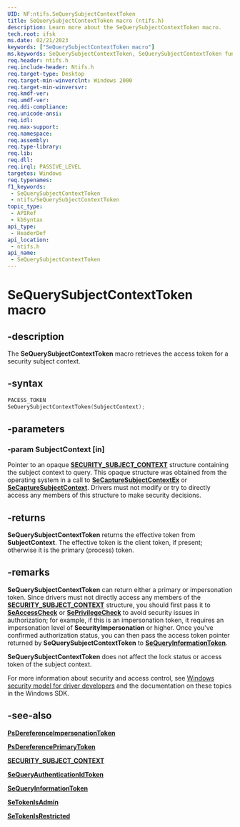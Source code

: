 ```yaml
---
UID: NF:ntifs.SeQuerySubjectContextToken
title: SeQuerySubjectContextToken macro (ntifs.h)
description: Learn more about the SeQuerySubjectContextToken macro.
tech.root: ifsk
ms.date: 02/21/2023
keywords: ["SeQuerySubjectContextToken macro"]
ms.keywords: SeQuerySubjectContextToken, SeQuerySubjectContextToken function [Installable File System Drivers], ifsk.sequerysubjectcontexttoken, ntifs/SeQuerySubjectContextToken, seref_5b274dd0-4f8e-4f4c-b7ff-9de9b3da9213.xml
req.header: ntifs.h
req.include-header: Ntifs.h
req.target-type: Desktop
req.target-min-winverclnt: Windows 2000
req.target-min-winversvr: 
req.kmdf-ver: 
req.umdf-ver: 
req.ddi-compliance: 
req.unicode-ansi: 
req.idl: 
req.max-support: 
req.namespace: 
req.assembly: 
req.type-library: 
req.lib: 
req.dll: 
req.irql: PASSIVE_LEVEL
targetos: Windows
req.typenames: 
f1_keywords:
 - SeQuerySubjectContextToken
 - ntifs/SeQuerySubjectContextToken
topic_type:
 - APIRef
 - kbSyntax
api_type:
 - HeaderDef
api_location:
 - ntifs.h
api_name:
 - SeQuerySubjectContextToken
---
```


# SeQuerySubjectContextToken macro

## -description

The **SeQuerySubjectContextToken** macro retrieves the access token for a security subject context.

## -syntax

```cpp
PACESS_TOKEN
SeQuerySubjectContextToken(SubjectContext);
```

## -parameters

### -param SubjectContext [in]

Pointer to an opaque [**SECURITY_SUBJECT_CONTEXT**](/windows-hardware/drivers/kernel/eprocess#security_subject_context) structure containing the subject context to query. This opaque structure was obtained from the operating system in a call to [**SeCaptureSubjectContextEx**](nf-ntifs-secapturesubjectcontextex.md)
 or [**SeCaptureSubjectContext**](nf-ntifs-secapturesubjectcontext.md). Drivers must not modify or try to directly access any members of this structure to make security decisions.

## -returns

**SeQuerySubjectContextToken** returns the effective token from **SubjectContext**. The effective token is the client token, if present; otherwise it is the primary (process) token.

## -remarks

**SeQuerySubjectContextToken** can return either a primary or impersonation token. Since drivers must not directly access any members of the [**SECURITY_SUBJECT_CONTEXT**](/windows-hardware/drivers/kernel/eprocess#security_subject_context) structure, you should first pass it to [**SeAccessCheck**](../wdm/nf-wdm-seaccesscheck.md) or [**SePrivilegeCheck**](nf-ntifs-seprivilegecheck.md) to avoid security issues in authorization; for example, if this is an impersonation token, it requires an impersonation level of **SecurityImpersonation** or higher. Once you've confirmed authorization status, you can then pass the access token pointer returned by **SeQuerySubjectContextToken** to [**SeQueryInformationToken**](nf-ntifs-sequeryinformationtoken.md).

**SeQuerySubjectContextToken** does not affect the lock status or access token of the subject context.

For more information about security and access control, see [Windows security model for driver developers](/windows-hardware/drivers/driversecurity/windows-security-model) and the documentation on these topics in the Windows SDK.

## -see-also

[**PsDereferenceImpersonationToken**](nf-ntifs-psdereferenceimpersonationtoken.md)

[**PsDereferencePrimaryToken**](nf-ntifs-psdereferenceprimarytoken.md)

[**SECURITY_SUBJECT_CONTEXT**](/windows-hardware/drivers/kernel/eprocess#security_subject_context)

[**SeQueryAuthenticationIdToken**](nf-ntifs-sequeryauthenticationidtoken.md)

[**SeQueryInformationToken**](nf-ntifs-sequeryinformationtoken.md)

[**SeTokenIsAdmin**](nf-ntifs-setokenisadmin.md)

[**SeTokenIsRestricted**](nf-ntifs-setokenisrestricted.md)

